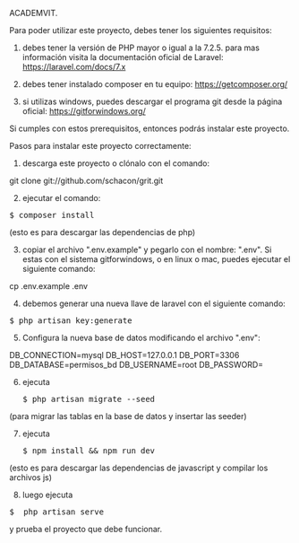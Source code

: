 ACADEMVIT. 

Para poder utilizar este proyecto, debes tener los siguientes requisitos:

1) debes tener la versión de PHP mayor o igual a la 7.2.5. 
para mas información visita la documentación oficial de Laravel: https://laravel.com/docs/7.x

2) debes tener instalado composer en tu equipo: https://getcomposer.org/

3) si utilizas windows, puedes descargar el programa git desde la página oficial: https://gitforwindows.org/

Si cumples con estos prerequisitos, entonces podrás instalar este proyecto.

Pasos para instalar este proyecto correctamente:

1) descarga este proyecto o clónalo con el comando: 

git clone git://github.com/schacon/grit.git

2) ejecutar el comando: 

<pre>$ composer install </pre>

(esto es para descargar las dependencias de php)

3) copiar el archivo ".env.example" y pegarlo con el nombre: ".env". Si estas con el sistema gitforwindows, o en linux o mac, puedes ejecutar el siguiente comando: 

cp .env.example .env

4) debemos generar una nueva llave de laravel con el siguiente comando:

<pre>$ php artisan key:generate</pre>

5) Configura la nueva base de datos modificando el archivo ".env":

DB_CONNECTION=mysql
DB_HOST=127.0.0.1
DB_PORT=3306
DB_DATABASE=permisos_bd
DB_USERNAME=root
DB_PASSWORD=

6) ejecuta <pre>$ php artisan migrate --seed</pre>

(para migrar las tablas en la base de datos y insertar las seeder)

7) ejecuta <pre>$ npm install && npm run dev</pre>

(esto es para descargar las dependencias de javascript y compilar los archivos js)

8) luego ejecuta 

<pre>$  php artisan serve </pre>

y prueba el proyecto que debe funcionar.